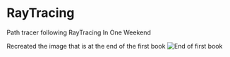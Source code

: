# RayTracing
Path tracer following RayTracing In One Weekend

Recreated the image that is at the end of the first book
![End of first book](https://user-images.githubusercontent.com/25688981/160251984-a50503bd-9a18-4b67-b749-93fb4c545a15.png)
